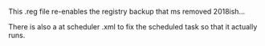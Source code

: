 This .reg file re-enables the registry backup that ms removed 2018ish...

There is also a at scheduler .xml to fix the scheduled task so that it actually runs.
